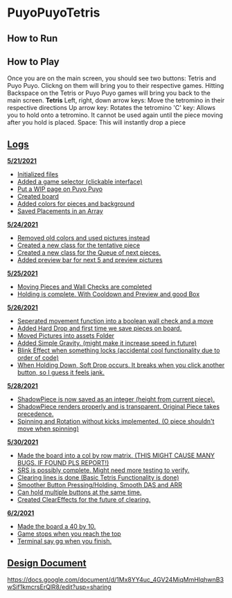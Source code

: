 # PuyoPuyoTetris
## How to Run

## How to Play
Once you are on the main screen, you should see two buttons: Tetris and Puyo Puyo. Clickng on them will bring you to their respective games. 
Hitting Backspace on the Tetris or Puyo Puyo games will bring you back to the main screen.
**Tetris**
Left, right, down arrow keys: Move the tetromino in their respective directions
Up arrow key: Rotates the tetromino
'C' key: Allows you to hold onto a tetromino. It cannot be used again until the piece moving after you hold is placed.
Space: This will instantly drop a piece

## <u>Logs<u>
**5/21/2021**
- Initialized files
- Added a game selector (clickable interface)
- Put a WIP page on Puyo Puyo
- Created board
- Added colors for pieces and background
- Saved Placements in an Array

**5/24/2021**
- Removed old colors and used pictures instead
- Created a new class for the tentative piece
- Created a new class for the Queue of next pieces.
- Added preview bar for next 5 and preview pictures

**5/25/2021**
- Moving Pieces and Wall Checks are completed
- Holding is complete. With Cooldown and Preview and good Box

**5/26/2021**
- Seperated movement function into a boolean wall check and a move
- Added Hard Drop and first time we save pieces on board.
- Moved Pictures into assets Folder
- Added Simple Gravity. (might make it increase speed in future)
- Blink Effect when something locks (accidental cool functionality due to order of code)
- When Holding Down, Soft Drop occurs. It breaks when you click another button, so I guess it feels jank.

**5/28/2021**
- ShadowPiece is now saved as an integer (height from current piece).
- ShadowPiece renders properly and is transparent. Original Piece takes precedence.
- Spinning and Rotation without kicks implemented. (O piece shouldn't move when spinning)

**5/30/2021**
- Made the board into a col by row matrix. (THIS MIGHT CAUSE MANY BUGS. IF FOUND PLS REPORT!)
- SRS is possibly complete. Might need more testing to verify.
- Clearing lines is done (Basic Tetris Functionality is done)
- Smoother Button Pressing/Holding. Smooth DAS and ARR
- Can hold multiple buttons at the same time.
- Created ClearEffects for the future of clearing.

**6/2/2021**
- Made the board a 40 by 10.
- Game stops when you reach the top
- Terminal say gg when you finish.

## Design Document
https://docs.google.com/document/d/1Mx8YY4uc_4GV24MiqMmHlqhwnB3wSif1kmcrsErQlR8/edit?usp=sharing
